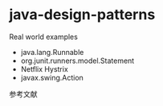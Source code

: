 # java-design-patterns

Real world examples
- java.lang.Runnable
- org.junit.runners.model.Statement
- Netflix Hystrix
- javax.swing.Action

参考文献

